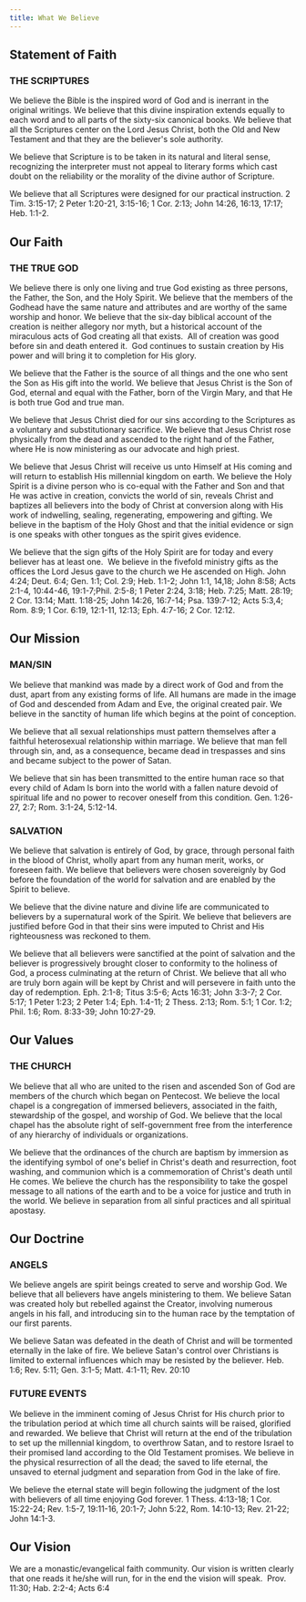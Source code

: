 ```yaml
---
title: What We Believe
---
```


## Statement of Faith
### THE SCRIPTURES 
We believe the Bible is the inspired word of God and is inerrant in the original writings.
We believe that this divine inspiration extends equally to each word and to all parts of the sixty-six canonical books.
We believe that all the Scriptures center on the Lord Jesus Christ, both the Old and New Testament and that they are the believer's sole authority.

We believe that Scripture is to be taken in its natural and literal sense, recognizing the interpreter must not appeal to literary forms which cast doubt on the reliability or the morality of the divine author of Scripture.

We believe that all Scriptures were designed for our practical instruction.
2 Tim. 3:15-17; 2 Peter 1:20-21, 3:15-16; 1 Cor. 2:13; John 14:26, 16:13, 17:17; Heb. 1:1-2.

## Our Faith
### THE TRUE GOD
We believe there is only one living and true God existing as three persons, the Father, the Son, and the Holy Spirit.
We believe that the members of the Godhead have the same nature and attributes and are worthy of the same worship and honor.
We believe that the six-day biblical account of the creation is neither allegory nor myth, but a historical account of the miraculous acts of God creating all that exists.  All of creation was good before sin and death entered it.  God continues to sustain creation by His power and will bring it to completion for His glory.

We believe that the Father is the source of all things and the one who sent the Son as His gift into the world.
We believe that Jesus Christ is the Son of God, eternal and equal with the Father, born of the Virgin Mary, and that He is both true God and true man.

We believe that Jesus Christ died for our sins according to the Scriptures as a voluntary and substitutionary sacrifice.
We believe that Jesus Christ rose physically from the dead and ascended to the right hand of the Father, where He is now ministering as our advocate and high priest.

We believe that Jesus Christ will receive us unto Himself at His coming and will return to establish His millennial kingdom on earth.
We believe the Holy Spirit is a divine person who is co-equal with the Father and Son and that He was active in creation, convicts the world of sin, reveals Christ and baptizes all believers into the body of Christ at conversion along with His work of indwelling, sealing, regenerating, empowering and gifting.
We believe in the baptism of the Holy Ghost and that the initial evidence or sign is one speaks with other tongues as the spirit gives evidence.

We believe that the sign gifts of the Holy Spirit are for today and every believer has at least one. 
We believe in the fivefold ministry gifts as the offices the Lord Jesus gave to the church we He ascended on High.
John 4:24; Deut. 6:4; Gen. 1:1; Col. 2:9; Heb. 1:1-2; John 1:1, 14,18; John 8:58; Acts 2:1-4, 10:44-46, 19:1-7;Phil. 2:5-8; 1 Peter 2:24, 3:18; Heb. 7:25; Matt. 28:19; 2 Cor. 13:14; Matt. 1:18-25; John 14:26, 16:7-14; Psa. 139:7-12; Acts 5:3,4; Rom. 8:9; 1 Cor. 6:19, 12:1-11, 12:13; Eph. 4:7-16; 2 Cor. 12:12.

## Our Mission
### MAN/SIN
We believe that mankind was made by a direct work of God and from the dust, apart from any existing forms of life. All humans are made in the image of God and descended from Adam and Eve, the original created pair.
We believe in the sanctity of human life which begins at the point of conception.

We believe that all sexual relationships must pattern themselves after a faithful heterosexual relationship within marriage.
We believe that man fell through sin, and, as a consequence, became dead in trespasses and sins and became subject to the power of Satan.

We believe that sin has been transmitted to the entire human race so that every child of Adam Is born into the world with a fallen nature devoid of spiritual life and no power to recover oneself from this condition.
Gen. 1:26-27, 2:7; Rom. 3:1-24, 5:12-14.

### SALVATION
We believe that salvation is entirely of God, by grace, through personal faith in the blood of Christ, wholly apart from any human merit, works, or foreseen faith.
We believe that believers were chosen sovereignly by God before the foundation of the world for salvation and are enabled by the Spirit to believe.

We believe that the divine nature and divine life are communicated to believers by a supernatural work of the Spirit.
We believe that believers are justified before God in that their sins were imputed to Christ and His righteousness was reckoned to them.

We believe that all believers were sanctified at the point of salvation and the believer is progressively brought closer to conformity to the holiness of God, a process culminating at the return of Christ.
We believe that all who are truly born again will be kept by Christ and will persevere in faith unto the day of redemption.
Eph. 2:1-8; Titus 3:5-6; Acts 16:31; John 3:3-7; 2 Cor. 5:17; 1 Peter 1:23; 2 Peter 1:4; Eph. 1:4-11; 2 Thess. 2:13; Rom. 5:1; 1 Cor. 1:2; Phil. 1:6; Rom. 8:33-39; John 10:27-29.

## Our Values
### THE CHURCH
We believe that all who are united to the risen and ascended Son of God are members of the church which began on Pentecost.
We believe the local chapel is a congregation of immersed believers, associated in the faith, stewardship of the gospel, and worship of God.
We believe that the local chapel has the absolute right of self-government free from the interference of any hierarchy of individuals or organizations.

We believe that the ordinances of the church are baptism by immersion as the identifying symbol of one's belief in Christ's death and resurrection, foot washing, and communion which is a commemoration of Christ's death until He comes.
We believe the church has the responsibility to take the gospel message to all nations of the earth and to be a voice for justice and truth in the world.
We believe in separation from all sinful practices and all spiritual apostasy.

## Our Doctrine
### ANGELS
We believe angels are spirit beings created to serve and worship God.
We believe that all believers have angels ministering to them.
We believe Satan was created holy but rebelled against the Creator, involving numerous angels in his fall, and introducing sin to the human race by the temptation of our first parents.

We believe Satan was defeated in the death of Christ and will be tormented eternally in the lake of fire.
We believe Satan's control over Christians is limited to external influences which may be resisted by the believer.
Heb. 1:6; Rev. 5:11; Gen. 3:1-5; Matt. 4:1-11; Rev. 20:10

### FUTURE EVENTS
We believe in the imminent coming of Jesus Christ for His church prior to the tribulation period at which time all church saints will be raised, glorified and rewarded. We believe that Christ will return at the end of the tribulation to set up the millennial kingdom, to overthrow Satan, and to restore Israel to their promised land according to the Old Testament promises.
We believe in the physical resurrection of all the dead; the saved to life eternal, the unsaved to eternal judgment and separation from God in the lake of fire.

We believe the eternal state will begin following the judgment of the lost with believers of all time enjoying God forever.
1 Thess. 4:13-18; 1 Cor. 15:22-24; Rev. 1:5-7, 19:11-16, 20:1-7; John 5:22, Rom. 14:10-13; Rev. 21-22; John 14:1-3. 

## Our Vision
We are a monastic/evangelical faith community. Our vision is written clearly that one reads it he/she will run, for in the end the vision will speak. 
Prov. 11:30; Hab. 2:2-4; Acts 6:4 

